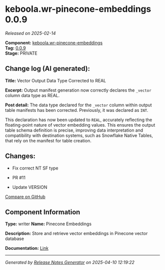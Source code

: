 #  keboola.wr-pinecone-embeddings 0.0.9

_Released on 2025-02-14_

**Component:** [keboola.wr-pinecone-embeddings](https://github.com/keboola/component-embeddings-v2)  
**Tag:** [0.0.9](https://github.com/keboola/component-embeddings-v2/releases/tag/0.0.9)  
**Stage:** PRIVATE


## Change log (AI generated):
**Title:** Vector Output Data Type Corrected to REAL

**Excerpt:** Output manifest generation now correctly declares the `_vector` column data type as REAL.

**Post detail:**
The data type declared for the `_vector` column within output table manifests has been corrected. Previously, it was declared as `INT`.

This declaration has now been updated to `REAL`, accurately reflecting the floating-point nature of vector embedding values. This ensures the output table schema definition is precise, improving data interpretation and compatibility with destination systems, such as Snowflake Native Tables, that rely on the manifest for table creation.



## Changes:



- Fix correct NT SF type 




- PR #11 




- Update VERSION 





[Compare on GitHub](https://github.com/keboola/component-embeddings-v2/compare/0.0.8...0.0.9)



## Component Information
**Type:** writer
**Name:** Pinecone Embeddings

**Description:** Store and retrieve vector embeddings in Pinecone vector database


**Documentation:** [Link](https://github.com/keboola/component-embeddings-v2/blob/master/README.md)



---
_Generated by [Release Notes Generator](https://github.com/keboola/release-notes-generator)
on 2025-04-10 12:19:22_